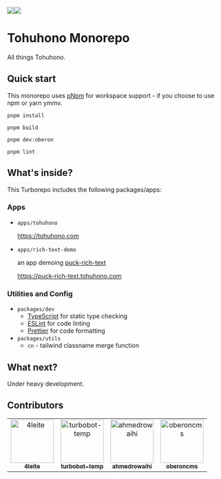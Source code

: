 <img src="https://img.shields.io/badge/Current Status:%20-000.svg"><img src="https://img.shields.io/badge/Move%20fast%20and%20break%20things-red.svg">

# Tohuhono Monorepo

All things Tohuhono.

## Quick start

This monorepo uses [pNpm](https://pnpm.io/) for workspace support - if you choose to use npm or yarn ymmv.

```
pnpm install

pnpm build

pnpm dev:oberon

pnpm lint
```

## What's inside?

This Turborepo includes the following packages/apps:

### Apps

- `apps/tohuhono`

  https://tohuhono.com

- `apps/rich-text-demo`

  an app demoing [puck-rich-text](https://www.npmjs.com/package/@tohuhono/puck-rich-text)

  https://puck-rich-text.tohuhono.com

### Utilities and Config

- `packages/dev`
  - [TypeScript](https://www.typescriptlang.org/) for static type checking
  - [ESLint](https://eslint.org/) for code linting
  - [Prettier](https://prettier.io) for code formatting
- `packages/utils`
  - `cn` - tailwind classname merge function

## What next?

Under heavy development.

## Contributors

<!-- readme: collaborators,contributors -start -->
<table>
	<tbody>
		<tr>
            <td align="center">
                <a href="https://github.com/4leite">
                    <img src="https://avatars.githubusercontent.com/u/2586037?v=4" width="100;" alt="4leite"/>
                    <br />
                    <sub><b>4leite</b></sub>
                </a>
            </td>
            <td align="center">
                <a href="https://github.com/turbobot-temp">
                    <img src="https://avatars.githubusercontent.com/u/145653950?v=4" width="100;" alt="turbobot-temp"/>
                    <br />
                    <sub><b>turbobot-temp</b></sub>
                </a>
            </td>
            <td align="center">
                <a href="https://github.com/ahmedrowaihi">
                    <img src="https://avatars.githubusercontent.com/u/67356781?v=4" width="100;" alt="ahmedrowaihi"/>
                    <br />
                    <sub><b>ahmedrowaihi</b></sub>
                </a>
            </td>
            <td align="center">
                <a href="https://github.com/oberoncms">
                    <img src="https://avatars.githubusercontent.com/u/170320460?v=4" width="100;" alt="oberoncms"/>
                    <br />
                    <sub><b>oberoncms</b></sub>
                </a>
            </td>
		</tr>
	<tbody>
</table>
<!-- readme: collaborators,contributors -end -->
